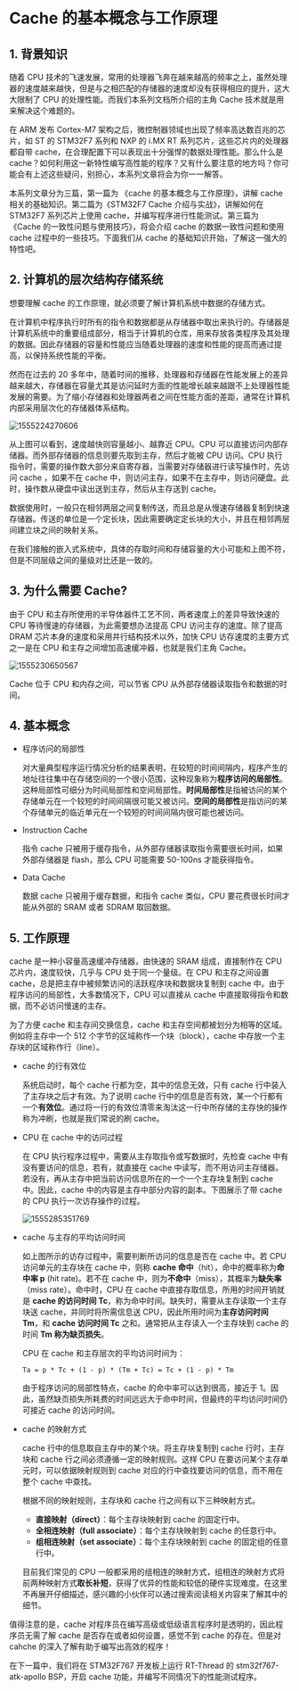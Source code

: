 # Cache 的基本概念与工作原理

## 1. 背景知识

随着 CPU 技术的飞速发展，常用的处理器飞奔在越来越高的频率之上，虽然处理器的速度越来越快，但是与之相匹配的存储器的速度却没有获得相应的提升，这大大限制了 CPU 的处理性能。而我们本系列文档所介绍的主角 Cache 技术就是用来解决这个难题的。

在 ARM 发布 Cortex-M7 架构之后，微控制器领域也出现了频率高达数百兆的芯片，如 ST 的 STM32F7 系列和 NXP 的 i.MX RT 系列芯片，这些芯片内的处理器都自带 cache，在合理配置下可以表现出十分强悍的数据处理性能。那么什么是 cache？如何利用这一新特性编写高性能的程序？又有什么要注意的地方吗？你可能会有上述这些疑问，别担心，本系列文章将会为你一一解答。

本系列文章分为三篇，第一篇为 《cache 的基本概念与工作原理》，讲解 cache 相关的基础知识。第二篇为《STM32F7 Cache 介绍与实战》，讲解如何在 STM32F7 系列芯片上使用 cache，并编写程序进行性能测试。第三篇为《Cache 的一致性问题与使用技巧》，将会介绍 cache 的数据一致性问题和使用 cache 过程中的一些技巧。下面我们从 cache 的基础知识开始，了解这一强大的特性吧。

## 2. 计算机的层次结构存储系统

想要理解 cache 的工作原理，就必须要了解计算机系统中数据的存储方式。

在计算机中程序执行时所有的指令和数据都是从存储器中取出来执行的。存储器是计算机系统中的重要组成部分，相当于计算机的仓库，用来存放各类程序及其处理的数据。因此存储器的容量和性能应当随着处理器的速度和性能的提高而通过提高，以保持系统性能的平衡。

然而在过去的 20 多年中，随着时间的推移，处理器和存储器在性能发展上的差异越来越大，存储器在容量尤其是访问延时方面的性能增长越来越跟不上处理器性能发展的需要。为了缩小存储器和处理器两者之间在性能方面的差距，通常在计算机内部采用层次化的存储器体系结构。

![1555224270606](assets/1555224270606.png)

从上图可以看到，速度越快则容量越小、越靠近 CPU。CPU 可以直接访问内部存储器。而外部存储器的信息则要先取到主存，然后才能被 CPU 访问。CPU 执行指令时，需要的操作数大部分来自寄存器，当需要对存储器进行读写操作时，先访问 cache ，如果不在 cache 中，则访问主存，如果不在主存中，则访问硬盘。此时，操作数从硬盘中读出送到主存，然后从主存送到 cache。

数据使用时，一般只在相邻两层之间复制传送，而且总是从慢速存储器复制到快速存储器。传送的单位是一个定长块，因此需要确定定长块的大小，并且在相邻两层间建立块之间的映射关系。

在我们接触的嵌入式系统中，具体的存取时间和存储容量的大小可能和上图不符，但是不同层级之间的量级对比还是一致的。

## 3. 为什么需要 Cache?

由于 CPU 和主存所使用的半导体器件工艺不同，两者速度上的差异导致快速的 CPU 等待慢速的存储器，为此需要想办法提高 CPU 访问主存的速度。除了提高 DRAM 芯片本身的速度和采用并行结构技术以外，加快 CPU 访存速度的主要方式之一是在 CPU 和主存之间增加高速缓冲器，也就是我们主角 Cache。

![1555230650567](assets/1555230650567.png)

Cache 位于 CPU 和内存之间，可以节省 CPU 从外部存储器读取指令和数据的时间。

## 4. 基本概念

- 程序访问的局部性

  对大量典型程序运行情况分析的结果表明，在较短的时间间隔内，程序产生的地址往往集中在存储空间的一个很小范围，这种现象称为**程序访问的局部性**。这种局部性可细分为时间局部性和空间局部性。**时间局部性**是指被访问的某个存储单元在一个较短的时间间隔很可能又被访问。**空间的局部性**是指访问的某个存储单元的临近单元在一个较短的时间间隔内很可能也被访问。

- Instruction Cache 

  指令 cache 只被用于缓存指令，从外部存储器读取指令需要很长时间，如果外部存储器是 flash，那么 CPU 可能需要 50-100ns 才能获得指令。

- Data Cache 

  数据 cache 只被用于缓存数据，和指令 cache 类似，CPU 要花费很长时间才能从外部的 SRAM 或者 SDRAM 取回数据。

## 5. 工作原理

cache 是一种小容量高速缓冲存储器，由快速的 SRAM 组成，直接制作在 CPU 芯片内，速度较快，几乎与 CPU 处于同一个量级。在 CPU 和主存之间设置 cache，总是把主存中被频繁访问的活跃程序块和数据块复制到 cache 中。由于程序访问的局部性，大多数情况下，CPU 可以直接从 cache 中直接取得指令和数据，而不必访问慢速的主存。

为了方便 cache 和主存间交换信息，cache 和主存空间都被划分为相等的区域。例如将主存中一个 512 个字节的区域称作一个块（block），cache 中存放一个主存块的区域称作行（line）。

- cache 的行有效位

  系统启动时，每个 cache 行都为空，其中的信息无效，只有 cache 行中装入了主存块之后才有效。为了说明 cache 行中的信息是否有效，某一个行都有一个**有效位**。通过将一行的有效位清零来淘汰这一行中所存储的主存快的操作称为冲刷，也就是我们常说的刷 cache。

- CPU 在 cache 中的访问过程

  在 CPU 执行程序过程中，需要从主存取指令或写数据时，先检查 cache 中有没有要访问的信息，若有，就直接在 cache 中读写，而不用访问主存储器。若没有，再从主存中把当前访问信息所在的一个一个主存块复制到 cache 中。因此，cache 中的内容是主存中部分内容的副本。下图展示了带 cache 的 CPU 执行一次访存操作的过程。

   ![1555285351769](assets/1555285351769.png)

- cache 与主存的平均访问时间

  如上图所示的访存过程中，需要判断所访问的信息是否在 cache 中。若 CPU 访问单元的主存块在 cache 中，则称 **cache 命中**（hit），命中的概率称为**命中率 p** (hit rate)。若不在 cache 中，则为**不命中**（miss），其概率为**缺失率**（miss rate）。命中时，CPU 在 cache 中直接存取信息，所用的时间开销就是 **cache 的访问时间 Tc**，称为命中时间。缺失时，需要从主存读取一个主存块送 cache，并同时将所需信息送 CPU，因此所用时间为**主存访问时间 Tm**，和 **cache 访问时间 Tc** 之和。通常把从主存读入一个主存块到 cache 的时间 **Tm 称为缺页损失**。

  CPU 在 cache 和主存层次的平均访问时间为：

  `Ta = p * Tc + (1 - p) * (Tm + Tc) = Tc + (1 - p) * Tm`

  由于程序访问的局部性特点，cache 的命中率可以达到很高，接近于 1。因此，虽然缺页损失所耗费的时间远远大于命中时间，但最终的平均访问时间仍可接近 cache 的访问时间。

- cache 的映射方式

  cache 行中的信息取自主存中的某个块。将主存块复制到 cache 行时，主存块和 cache 行之间必须遵循一定的映射规则。这样 CPU 在要访问某个主存单元时，可以依据映射规则到 cache 对应的行中查找要访问的信息，而不用在整个 cache 中查找。

  根据不同的映射规则，主存块和 cache 行之间有以下三种映射方式。

  - **直接映射（direct）**：每个主存块映射到 cache 的固定行中。
  - **全相连映射（full associate）**：每个主存块映射到 cache 的任意行中。
  - **组相连映射（set associate）**：每个主存块映射到 cache 的固定组的任意行中。

  目前我们常见的 CPU 一般都采用的组相连的映射方式，组相连的映射方式将前两种映射方式**取长补短**，获得了优异的性能和较低的硬件实现难度。在这里不再展开仔细描述，感兴趣的小伙伴可以通过搜索阅读相关内容来了解其中的细节。

值得注意的是，cache 对程序员在编写高级或低级语言程序时是透明的，因此程序员无需了解 cache 是否存在或者如何设置，感觉不到 cache 的存在。但是对 cahche 的深入了解有助于编写出高效的程序！

在下一篇中，我们将在 STM32F767 开发板上运行 RT-Thread 的 stm32f767-atk-apollo BSP，开启 cache 功能，并编写不同情况下的性能测试程序。